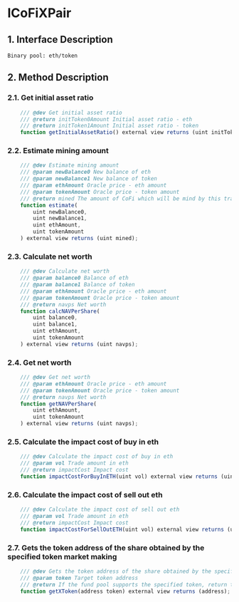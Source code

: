 # ICoFiXPair

## 1. Interface Description
    Binary pool: eth/token

## 2. Method Description

### 2.1. Get initial asset ratio

```javascript
    /// @dev Get initial asset ratio
    /// @return initToken0Amount Initial asset ratio - eth
    /// @return initToken1Amount Initial asset ratio - token
    function getInitialAssetRatio() external view returns (uint initToken0Amount, uint initToken1Amount);
```

### 2.2. Estimate mining amount

```javascript
    /// @dev Estimate mining amount
    /// @param newBalance0 New balance of eth
    /// @param newBalance1 New balance of token
    /// @param ethAmount Oracle price - eth amount
    /// @param tokenAmount Oracle price - token amount
    /// @return mined The amount of CoFi which will be mind by this trade
    function estimate(
        uint newBalance0, 
        uint newBalance1, 
        uint ethAmount, 
        uint tokenAmount
    ) external view returns (uint mined);
```

### 2.3. Calculate net worth

```javascript
    /// @dev Calculate net worth
    /// @param balance0 Balance of eth
    /// @param balance1 Balance of token
    /// @param ethAmount Oracle price - eth amount
    /// @param tokenAmount Oracle price - token amount
    /// @return navps Net worth
    function calcNAVPerShare(
        uint balance0, 
        uint balance1, 
        uint ethAmount, 
        uint tokenAmount
    ) external view returns (uint navps);
```

### 2.4. Get net worth

```javascript
    /// @dev Get net worth
    /// @param ethAmount Oracle price - eth amount
    /// @param tokenAmount Oracle price - token amount
    /// @return navps Net worth
    function getNAVPerShare(
        uint ethAmount, 
        uint tokenAmount
    ) external view returns (uint navps);
```

### 2.5. Calculate the impact cost of buy in eth

```javascript
    /// @dev Calculate the impact cost of buy in eth
    /// @param vol Trade amount in eth
    /// @return impactCost Impact cost
    function impactCostForBuyInETH(uint vol) external view returns (uint impactCost);
```

### 2.6. Calculate the impact cost of sell out eth

```javascript
    /// @dev Calculate the impact cost of sell out eth
    /// @param vol Trade amount in eth
    /// @return impactCost Impact cost
    function impactCostForSellOutETH(uint vol) external view returns (uint impactCost);
```

### 2.7. Gets the token address of the share obtained by the specified token market making

```javascript
    /// @dev Gets the token address of the share obtained by the specified token market making
    /// @param token Target token address
    /// @return If the fund pool supports the specified token, return the token address of the market share
    function getXToken(address token) external view returns (address);
```